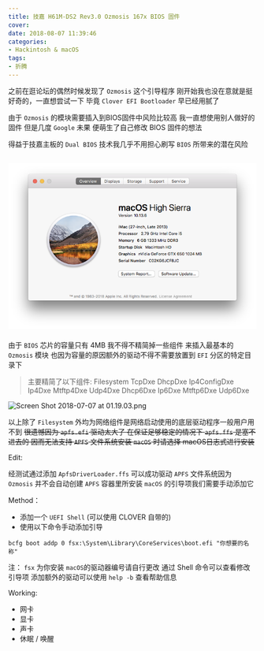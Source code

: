 ```yaml
---
title: 技嘉 H61M-DS2 Rev3.0 Ozmosis 167x BIOS 固件
cover: 
date: 2018-08-07 11:39:46
categories: 
- Hackintosh & macOS
tags: 
- 折腾
---
```


之前在逛论坛的偶然时候发现了 `Ozmosis` 这个引导程序
刚开始我也没在意就是挺好奇的，一直想尝试一下
毕竟 `Clover EFI Bootloader` 早已经用腻了

由于 `Ozmosis` 的模块需要插入到BIOS固件中风险比较高
我一直想使用别人做好的固件 但是几度 `Google` 未果
便萌生了自己修改 BIOS 固件的想法

得益于技嘉主板的 `Dual BIOS` 技术我几乎不用担心刷写 `BIOS` 所带来的潜在风险
<!-- more -->

![](https://raw.githubusercontent.com/cloverkits/hexo_picture_resource/master/picture/about-macOS.png)
------

由于 `BIOS` 芯片的容量只有 4MB 我不得不精简掉一些组件
来插入最基本的 `Ozmosis` 模块 也因为容量的原因额外的驱动不得不需要放置到 `EFI` 分区的特定目录下

 > 主要精简了以下组件:
 > Filesystem
 > TcpDxe
 > DhcpDxe
 > Ip4ConfigDxe
 > Ip4Dxe
 > Mtftp4Dxe
 > Udp4Dxe
 > Dhcp6Dxe
 > Ip6Dxe
 > Mtftp6Dxe
 > Udp6Dxe

  

 ![Screen Shot 2018-07-07 at 01.19.03.png](http://bbs.pcbeta.com/data/attachment/forum/201807/07/114045vl2cdl80e22dni3n.png)

以上除了 `Filesystem` 外均为网络组件是网络启动使用的底层驱动程序一般用户用不到 ~~很遗憾因为 `apfs.efi` 驱动太大了 在保证足够稳定的情况下 `apfs.ffs` 是塞不进去的 因而无法支持 `APFS` 文件系统安装 `macOS` 时请选择 macOS日志式进行安装~~

Edit:

经测试通过添加 `ApfsDriverLoader.ffs` 可以成功驱动 `APFS` 文件系统因为 `Ozmosis` 并不会自动创建 `APFS` 容器里所安装 `macOS` 的引导项我们需要手动添加它

Method：
* 添加一个 `UEFI Shell` (可以使用 CLOVER 自带的)
* 使用以下命令手动添加引导

```uefi
bcfg boot addp 0 fsx:\System\Library\CoreServices\boot.efi "你想要的名称"
```
注： `fsx` 为你安装 `macOS`的驱动器编号请自行更改
通过 Shell 命令可以查看修改引导项 添加额外的驱动可以使用 `help -b` 查看帮助信息

Working:

- 网卡
- 显卡
- 声卡
- 休眠 / 唤醒



